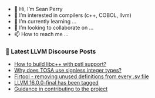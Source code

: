 - 👋 Hi, I’m Sean Perry
- 👀 I’m interested in compilers (c++, COBOL, llvm)
- 🌱 I’m currently learning ...
- 💞️ I’m looking to collaborate on ...
- 📫 How to reach me ...

<!---
s66perry/s66perry is a ✨ special ✨ repository because its `README.md` (this file) appears on your GitHub profile.
You can click the Preview link to take a look at your changes.
--->
### 📕 Latest LLVM Discourse Posts

<!-- DISCOURSE-LLVM:START -->
- [How to build libc++ with pstl support?](https://discourse.llvm.org/t/how-to-build-libc-with-pstl-support/69341#post_4)
- [Why does TOSA use signless integer types?](https://discourse.llvm.org/t/why-does-tosa-use-signless-integer-types/67505#post_10)
- [Firtool - removing unused definitions from every .sv file](https://discourse.llvm.org/t/firtool-removing-unused-definitions-from-every-sv-file/69353#post_1)
- [LLVM 16.0.0-final has been tagged](https://discourse.llvm.org/t/llvm-16-0-0-final-has-been-tagged/69327#post_5)
- [Guidance in contributing to the project](https://discourse.llvm.org/t/guidance-in-contributing-to-the-project/69008?page=2#post_36)
<!-- DISCOURSE-LLVM:END -->
